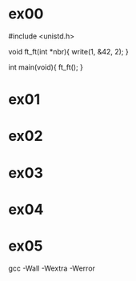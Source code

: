 # ex00
#include <unistd.h>

void ft_ft(int *nbr){
  write(1, &42, 2);
}

int main(void){
  ft_ft();
}


# ex01


# ex02


# ex03


# ex04


# ex05

gcc -Wall -Wextra -Werror



